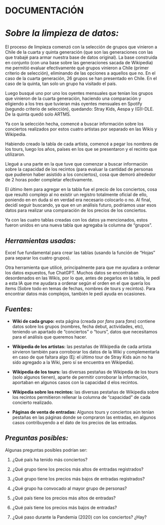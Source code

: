 # __DOCUMENTACIÓN__ 

# *__Sobre la limpieza de datos:__* 

El proceso de limpieza comenzó con la selección de grupos que vinieron a Chile de la cuarta y quinta generación (que son las generaciones con las que trabajé para armar nuestra base de datos original). La base construida en conjunto (con una base sobre las generaciones sacada de Wikipedia) me permitió evaluar efectivamente qué grupos vinieron a Chile (primer criterio de selección), eliminando de las opciones a aquellos que no. En el caso de la cuarta generación, 26 grupos se han presentado en Chile. En el caso de la quinta, tan solo un grupo ha visitado el país. 

Luego busqué uno por uno los oyentes mensuales que tenían los grupos que vinieron de la cuarta generación, haciendo una comparación y eligiendo a los tres que tuvieran más oyentes mensuales en Spotify (segundo criterio de selección), quedando: Stray Kids, Aespa y (G)I-DLE. De la quinta quedó solo ARTMS. 

Ya con la selección hecha, comencé a buscar información sobre los conciertos realizados por estos cuatro artistas por separado en las Wikis y Wikipedia.  

Habiendo creado la tabla de cada artista, comencé a pegar los nombres de los tours, luego los años, países en los que se presentaron y el recinto que utilizaron. 

Llegué a una parte en la que tuve que comenzar a buscar información sobre la capacidad de los recintos (para evaluar la cantidad de personas que pudieron haber asistido a los conciertos), cosa que demoró alrededor de 2 horas poder completar efectivamente. 

El último ítem para agregar en la tabla fue el precio de los conciertos, cosa que resultó complejo al no existir un registro totalmente oficial de ello, poniendo en en duda si en verdad era necesario colocarlo o no. Al final, decidí seguir buscando, ya que en un análisis futuro, podríamos usar esos datos para realizar una comparación de los precios de los conciertos. 

Ya con las cuatro tablas creadas con los datos ya mencionados, estos fueron unidos en una nueva tabla que agregaba la columna de “grupos”. 

## *__Herramientas usadas:__* 

Excel fue fundamental para crear las tablas (usando la función de “Hojas” para separar los cuatro grupos).  

Otra herramienta que utilicé, principalmente para que me ayudara a ordenar los datos expuestos, fue ChatGPT. Muchos datos se encontraban desordenados en las Wikis, por lo que, antes de pegarlos en la tabla, le pedí a esta IA que me ayudara a ordenar según el orden en el que quería los ítems (Sobre todo en temas de fechas, nombres de tours y recintos). Para encontrar datos más complejos, también le pedí ayuda en ocasiones.  

## *__Fuentes:__* 

- __Wiki de cada grupo:__ esta página (creada por *fans* para *fans*) contiene datos sobre los grupos (nombres, fecha debut, actividades, etc), teniendo un apartado de “conciertos” o “tours”, datos que necesitamos para el análisis que queremos hacer.  

- __Wikipedia de los artistas:__ las pestañas de Wikipedia de cada artista sirvieron también para corroborar los datos de la Wiki y complementarla en caso de que faltara algo (Ej: el último tour de Stray Kids aún no ha sido agregado a la Wiki, pero sí se encuentra en Wikipedia). 

- __Wikipedia de los tours:__ las diversas pestañas de Wikipedia de los tours (solo algunos tienen), aparte de permitir corroborar la información, aportaban en algunos casos con la capacidad d elos recintos. 

- __Wikipedia sobre los recintos:__ las diversas pestañas de Wikipedia sobre los recintos permitieron rellenar la columna de “capacidad” de cada concierto realizado.  

- __Páginas de venta de entradas:__ Algunos tours y conciertos aún tenían pestañas en las páginas donde se compraron las entradas, en algunos casos contribuyendo a el dato de los precios de las entradas. 

## *__Preguntas posibles:__* 

Algunas preguntas posibles podrían ser: 

1. ¿Qué país ha tenido más conciertos? 

2. ¿Qué grupo tiene los precios más altos de entradas registrados? 

3. ¿Qué grupo tiene los precios más bajos de entradas registrados? 

4. ¿Qué grupo ha convocado al mayor grupo de personas? 

5. ¿Qué país tiene los precios más altos de entradas? 

6. ¿Qué país tiene los precios más bajos de entradas? 

7. ¿Qué paso durante la Pandemia (2020) con los conciertos? ¿Hay? 
